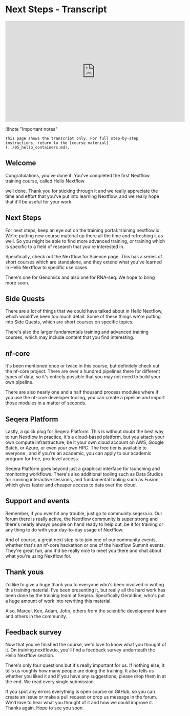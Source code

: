 # Next Steps - Transcript

<div class="video-wrapper">
  <iframe width="560" height="315" src="https://www.youtube.com/embed/xHOcx_4Ancg?si=Lp8hS8RdaMwbp5j5&amp;list=PLPZ8WHdZGxmXiHf8B26oB_fTfoKQdhlik" title="YouTube video player" frameborder="0" allow="accelerometer; autoplay; clipboard-write; encrypted-media; gyroscope; picture-in-picture; web-share" referrerpolicy="strict-origin-when-cross-origin" allowfullscreen></iframe>
</div>

!!!note "Important notes"

    This page shows the transcript only. For full step-by-step instructions, return to the [course material](../05_hello_containers.md).

## Welcome

Congratulations, you've done it. You've completed the first Nextflow training course, called Hello Nextflow

well done. Thank you for sticking through it and we really appreciate the time and effort that you've put into learning Nextflow, and we really hope that it'll be useful for your work.

## Next Steps

For next steps, keep an eye out on the training portal: training.nextflow.io. We're putting new course material up there all the time and refreshing it as well. So you might be able to find more advanced training, or training which is specific to a field of research that you're interested in.

Specifically, check out the Nextflow for Science page. This has a series of short courses which are standalone, and they extend what you've learned in Hello Nextflow to specific use cases.

There's one for Genomics and also one for RNA-seq. We hope to bring more soon.

## Side Quests

There are a lot of things that we could have talked about in Hello Nextflow, which would've been too much detail. Some of these things we're putting into Side Quests, which are short courses on specific topics.

There's also the larger fundamentals training and advanced training courses, which may include content that you find interesting.

## nf-core

It's been mentioned once or twice in this course, but definitely check out the nf-core project. There are over a hundred pipelines there for different types of data, so it's entirely possible that you may not need to build your own pipeline.

There are also nearly one and a half thousand process modules where if you use the nf-core developer tooling, you can create a pipeline and import those modules in a matter of seconds.

## Seqera Platform

Lastly, a quick plug for Seqera Platform. This is without doubt the best way to run Nextflow in practice, it's a cloud-based platform, but you attach your own compute infrastructure, be it your own cloud account on AWS, Google Batch, or Azure, or even your own HPC. The free tier is available to everyone , and if you're an academic, you can apply to our academic program for free, pro-level access.

Seqera Platform goes beyond just a graphical interface for launching and monitoring workflows. There's also additional tooling such as Data Studios for running interactive sessions, and fundamental tooling such as Fusion, which gives faster and cheaper access to data over the cloud.

## Support and events

Remember, if you ever hit any trouble, just go to community.seqera.io. Our forum there is really active, the Nextflow community is super strong and there's nearly always people on hand ready to help out, be it for training or any thing to do with your day-to-day usage of Nextflow.

And of course, a great next step is to join one of our community events, whether that's an nf-core hackathon or one of the Nextflow Summit events. They're great fun, and it'd be really nice to meet you there and chat about what you're using Nextflow for.

## Thank yous

I'd like to give a huge thank you to everyone who's been involved in writing this training material. I've been presenting it, but really all the hard work has been done by the training team at Seqera. Specifically Geraldine, who's put a huge amount of work into rewriting this material.

Also, Marcel, Ken, Adam, John, others from the scientific development team and others in the community.

## Feedback survey

Now that you've finished the course, we'd love to know what you thought of it. On training.nextflow.io, you'll find a feedback survey underneath the Hello Nextflow section.

There's only four questions but it's really important for us. If nothing else, it tells us roughly how many people are doing the training. It also tells us whether you liked it and if you have any suggestions, please drop them in at the end. We read every single submission.

If you spot any errors everything is open source on GitHub, so you can create an issue or make a pull request or drop us message in the forum. We'd love to hear what you thought of it and how we could improve it. Thanks again. Hope to see you soon.
